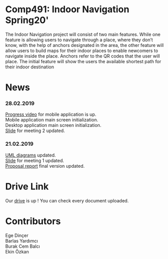 # Comp491: Indoor Navigation Spring20'
The Indoor Navigation project will consist of two main features. While one feature is allowing users to navigate through a place, where they don’t know, with the help of anchors designated in the area, the other feature will allow users to build maps for their indoor places to enable newcomers to navigate inside the place. Anchors refer to the QR codes that the user will place. The initial feature will show the users the available shortest path for their indoor destination

# News
### 28.02.2019
[Progress video](https://drive.google.com/drive/folders/1zbswmWhmJqIjRpEiLm53amMJ3tlBQjD-?usp=sharing) for mobile application is up.  
Mobile application main screen initialization.  
Desktop application main screen initialization.  
[Slide](https://drive.google.com/drive/folders/1ih8I3LVB32LH-O6FLjIq1rc9RHX-Wvxy?usp=sharing) for meeting 2 updated.
### 21.02.2019
[UML diagrams](https://drive.google.com/drive/folders/1i4li74siPnp1x1eyq5QVXCMULsQJj6uw?usp=sharing) updated.  
[Slide](https://drive.google.com/drive/folders/1ih8I3LVB32LH-O6FLjIq1rc9RHX-Wvxy?usp=sharing) for meeting 1 updated.  
[Proposal report](https://drive.google.com/drive/folders/1c5z21yU6ylrhY7a-WHE0hf75bQFjW-Cc?usp=sharing) final version updated.
 

# Drive Link
Our [drive](https://drive.google.com/drive/folders/1sQKF2AT9EJE40fnMV3hev7vZ0YR7m5yO?usp=sharing) is up ! You can check every document uploaded.
# Contributors 
Ege Dinçer  
Barlas Yardımcı  
Burak Cem Balcı  
Ekin Özkan  
